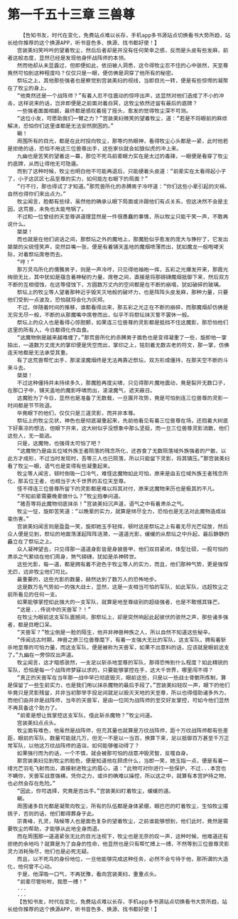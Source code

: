 # 第一千五十三章 三兽尊
        【告知书友，时代在变化，免费站点难以长存，手机app多书源站点切换看书大势所趋，站长给你推荐的这个换源APP，听书音色多、换源、找书都好使！】
       宫装美妇笑吟吟的望着牧尘，然后后者却是并没有任何荣幸之感，反而是头皮有些发麻，前者这般态度，显然已经是发现他身怀战阵师的本领。
       然而他却从未显露过，但即便如此，依旧被人洞悉，这令得牧尘忍不住的心中骇然，天至尊竟然可怕到这种程度吗？仅仅只是一眼，便仿佛是洞穿了他所有的秘密。
       祭坛之上，其他那些强者也是察觉到宫装美妇的视线，当即目光一转，便是有些惊愕的凝聚在了牧尘的身上。
       “他竟然还是一个战阵师？”有着人忍不住震动的惊呼出声，这显然对他们造成了不小的冲击，这样说来的话，岂非即便是之前面对着白冥，这牧尘依然还留有最后的底牌？
       一些强者面面相觑，最终都是感叹着摇了摇头，愈发的觉得牧尘深不可测。
       “这位小友，可愿助我们一臂之力？”宫装美妇微笑的望着牧尘，道：“若是不将眼前的麻烦解决，恐怕你们这里谁都是无法安然脱困的。”
       唰！
       周围所有的目光，都是在此时投向牧尘，那等灼热眼神，看得牧尘心头都是一紧，此时他若是拒绝的话，恐怕不用这三位兽尊出手，这些家伙就会如狼似虎的冲上来。
       九幽也是苦笑的望着这一幕，那位不死鸟前辈眼力实在是太过的毒辣，一眼便是看穿了牧尘的底牌，从而让得他无可隐遁。
       而到了这种时候，牧尘也明白他不可能再退后，只能硬着头皮道：“前辈实在太看得起小子了，小子这区区七品至尊的实力，如何能左右眼下的局面？”
       “行不行，那也得试了才知道。”那荒兽所化的赤膊男子冷哼道：“你们这些小辈引起的灾祸，自然也得你们来出点力。”
       牧尘闻言，脸都有些绿，虽然他的确承认眼下局面或许跟他们有点关系，但这决然不会是主因，这荒兽，未免也太能甩锅了。
       不过和一位曾经的天至尊讲道理显然是一件很愚蠢的事情，所以牧尘只能干笑一声，不敢再说什么。
       桀桀！
       而也就是在他们说话之间，那祭坛之外的魔地上，那魔脸似乎愈发的庞大与狰狞了，它发出桀桀的尖锐怪笑声，突然巨嘴一张，便是有着铺天盖地的魔烟喷薄而出，犹如魔龙一般咆哮天际，对着祭坛席卷而去。
       “哼！”
       那万灵鸟所化的儒雅男子，则是一声冷哼，只见得他袖袍一挥，五彩之光爆发开来，那霞光绚丽无比，其中犹如是蕴含着神秘的力量，席卷之间，直接是将那磅礴魔烟抵御下来，然后双方不断的互相侵蚀，在这等侵蚀下，方圆数万丈内的空间都是在不断的崩塌，犹如破碎的玻璃。
       祭坛上的牧尘等人望着那种近乎毁天灭地般的破坏力，也是阵阵头皮发麻，那种力量，只要他们受到一点波及，恐怕就将会化为灰烬。
       不过，伴随着时间的推移，谁都看得出来，那五彩之光正在不断的崩碎，而那魔烟却仿佛是无穷无尽一般，不断的从那魔嘴中席卷而出，似乎不将祭坛抹灭誓不罢休一般。
       祭坛上的众人也是看得心惊胆颤，如果连三位兽尊的灵影都是抵挡不住这魔影，那恐怕他们这里的所有人，今日都得化作血食。
       “这魔物倒是越来越难缠了。”那荒兽所化的赤膊男子面色也是变得凝重了一些，旋即他一掌拍出，一道数万丈庞大的掌印便是凭空而出，掌印之上，铭刻着无数古老的符文，那一掌，仿佛连天地都是无法承受其重。
       有了这荒兽帮忙出手，那滚滚魔烟终是无法再靠近祭坛，双方形成僵持，在那天空不断的斗来斗去。
       桀桀！
       不过这种僵持并未持续多久，那魔脸再度尖啸，只见得那片魔地震动，竟是裂开无数口子，在那口子中，铺天盖地的魔影呼啸而出，滚滚魔气，遮天蔽日。
       这魔脸为了今日，显然也是准备了无数载，一旦展开攻势，竟是可怕到连三位兽尊的灵影一时间都是节节败退。
       毕竟眼下的他们，仅仅只是三道灵影，而并非本尊。
       祭坛上的牧尘见状，神色也是彻底凝重起来，先前他看见有着三位兽尊在场，还抱着大树底下好乘凉的想法，但眼下开来，这大树似乎没想象中那么坚挺，而一旦三位兽尊灵影消散，他们这些人，无一能逃。
       只是，这魔物，也强得太可怕了吧？
       “这魔物乃是由五位域外族王者陨落的残念所化，还吞食了无数陨落域外族强者的尸骸，以此方才成形，不过当时发现时，吾等三人也已陨落，所以只能留下灵影，将其镇压。”那宫装美妇看了牧尘一眼，语气也是变得有些凝重起来。
       牧尘等人闻言，顿时倒吸一口冷气，难怪这魔物如此可怕，原来是由五位域外族王者残念所化，那五位王者，也相当于大千世界的五位天至尊。
       怪不得连三位兽尊所留下的灵影都是难以将其对付，原来这魔物来历也是极其的不凡。
       “不知前辈需要晚辈做什么？”牧尘抱拳问道。
       “猪吾等将此魔物彻底抹杀！”宫装美妇沉声道，语气之中有着肃杀之气。
       牧尘一怔，旋即苦笑道：“以晚辈的实力，就算是倾尽全力，恐怕也是无法对此魔物造成丝毫伤害。”
       宫装美妇闻言则是盈盈一笑，旋即她玉手轻挥，顿时这座祭坛之上有着无尽光芒绽放，然后众人便是见到，祭坛的地面荡漾起阵阵涟漪，一道道光影，缓缓的从祭坛之中升起，最后静静的矗立在了祭坛之上。
       众人凝神望去，只见得那一道道身影皆是身披兽甲，他们双目紧闭，体型壮硕，一股可怕的肃杀之气萦绕在他们周身，煞气磅礴，犹如是杀神转世。
       这些光影，每一道，都是拥有着不逊色于牧尘等人的实力，而且，他们那种气势，更是强悍无匹，远非牧尘他们可比。
       最重要的，这些光影的数量，赫然达到了数万人的恐怖地步。
       这是数万名气势如一的强大战士，显然，这是一支相当可怕的军队，如此军队，远超牧尘之前所看见的任何一支。
       如果能够掌控如此强大的一支军队，就算是地至尊级别的超级强者，也是不敢憾其锋芒。
       “这是...传说中的天兽军？！”
       在牧尘为眼前这支军队震撼间，那祭坛上，却是突然响起此起彼伏的骇然之声，那些诸多强者，都是目瞪口呆。
       “天兽军？”牧尘倒是一脸的陌生，他并非神兽种族之人，所以自然不知道这些秘辛。
       “传闻远古时期，神兽之原三位兽尊麾下，有着一支强大无比的军队，这支军队，拥有着斩杀地至尊的可怕力量，而这支军队，便是被称为天兽军，如果不出意料的话，应该就是眼前这支了。”九幽在一旁惊叹出声道。
       牧尘闻言，这才暗感骇然，一支足以斩杀地至尊的军队，那得恐怖到什么程度？如此精锐的军队，恐怕是每一个战阵师梦寐以求的，只要能够掌控在手，这大千世界，哪里闯不得？
       “真正的天兽军在当年那一战中早已彻底毁灭，眼前这些，只是以一些战士骨骸所炼制，算是保留了一些生前实力，也是我们用以抹杀魔物的最后手段了。”宫装美妇轻叹一声，眼下的他们毕竟只是灵影残留，并非当初那举手投足间就足以毁灭天地的天至尊，所以也得借助诸多外力，而他们由并非是战阵师，当年的天兽军，是由一位同为战阵师的至交好友掌控，可如今他们显然不再具备这个助力了。
       “前辈是想让我掌控这支军队，借此斩杀魔物？”牧尘问道。
       宫装美妇点点头。
       牧尘面有难色，他虽然是战阵师，但充其量也就算是万纹战阵师，距十万纹战阵师都有些差距，眼前的军队，数量可能就几万，但无一不是以一当百，换算下来，足以抵御百万甚至千万正常军队，以他这万纹战阵师的造诣，如何能够催动得了？
       如果强行而为的话，一个不慎，就会被那可怕的战意冲毁灵智，反噬自身。
       那宫装美妇见到牧尘的脸色，便是知道他在顾虑什么，当即一笑，她玉指一点，便是有着一缕光芒羽毛飞射而出，直接射进牧尘的眉心，道：“此物可对你进行一些保护，不过...本宫也不瞒你，天兽军战意强横，凭你之力，或许的确难以操控，所以这之中，就算有本宫护持之物，也必然会存在危险。”
       “因此，你可选择，究竟是否出手。”宫装美妇盯着牧尘，缓缓的道。
       唰。
       周围诸多目光都是凝聚向牧尘，所有的队伍都是身体紧绷，眼巴巴的盯着牧尘，生怕牧尘撂挑子，否则的话，他们都得葬身于此。
       宗青峰，孔灵，陆候等人也是面色复杂的望着牧尘，之前谁能够想到，他们此时，竟然是需要牧尘的帮助，才能够从此地全身而退。
       而在周围那一道道紧张无比的目光注视下，牧尘也是无奈的叹一声，这种时候，他难道还有拒绝的余地吗？就算是为了自身的性命，他显然也是只有帮忙搏上一搏，不然等到三位兽尊灵影灵力消耗殆尽，他们也是必死无疑。
       而且，以不死鸟的身份地位，一旦他能够完成这种任务，必然不会亏待于他，那所谓的大造化，他何曾不心动。
       于是，他深吸一口气，不再犹豫，看向宫装美妇，重重点头。
       “前辈尽管吩咐，我愿一搏！”
       ...
       ...
       【告知书友，时代在变化，免费站点难以长存，手机app多书源站点切换看书大势所趋，站长给你推荐的这个换源APP，听书音色多、换源、找书都好使！】